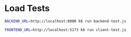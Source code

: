 # Load Tests

```bash
BACKEND_URL=http://localhost:8000 k6 run backend-test.js
```

```bash
FRONTEND_URL=http://localhost:5173 k6 run client-test.js
```
